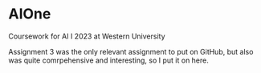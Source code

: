 # AIOne
Coursework for AI I 2023 at Western University

Assignment 3 was the only relevant assignment to put on GitHub, but also was quite comrpehensive and interesting, so I put it on here.
